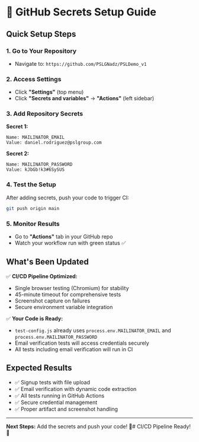 # 🔐 GitHub Secrets Setup Guide

## **Quick Setup Steps**

### **1. Go to Your Repository**
- Navigate to: `https://github.com/PSLGNadz/PSLDemo_v1`

### **2. Access Settings**
- Click **"Settings"** (top menu)
- Click **"Secrets and variables"** → **"Actions"** (left sidebar)

### **3. Add Repository Secrets**

**Secret 1:**
```
Name: MAILINATOR_EMAIL
Value: daniel.rodriguez@pslgroup.com
```

**Secret 2:**
```
Name: MAILINATOR_PASSWORD  
Value: kJbGb!k3#6SySUS
```

### **4. Test the Setup**
After adding secrets, push your code to trigger CI:

```bash
git push origin main
```

### **5. Monitor Results**
- Go to **"Actions"** tab in your GitHub repo
- Watch your workflow run with green status ✅

## **What's Been Updated**

✅ **CI/CD Pipeline Optimized:**
- Single browser testing (Chromium) for stability
- 45-minute timeout for comprehensive tests
- Screenshot capture on failures
- Secure environment variable integration

✅ **Your Code is Ready:**
- `test-config.js` already uses `process.env.MAILINATOR_EMAIL` and `process.env.MAILINATOR_PASSWORD`
- Email verification tests will access credentials securely
- All tests including email verification will run in CI

## **Expected Results**
- ✅ Signup tests with file upload
- ✅ Email verification with dynamic code extraction  
- ✅ All tests running in GitHub Actions
- ✅ Secure credential management
- ✅ Proper artifact and screenshot handling

---

**Next Steps:** Add the secrets and push your code! 🚀# CI/CD Pipeline Ready! 🚀

